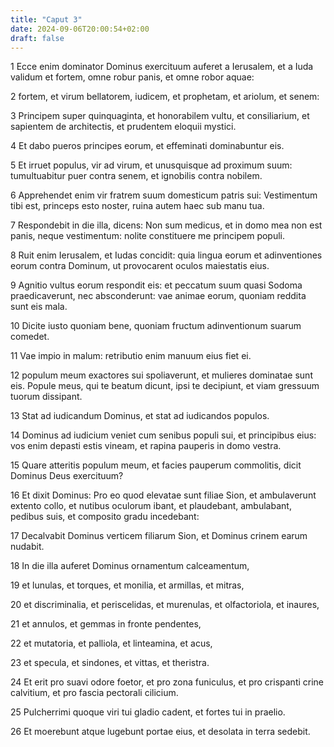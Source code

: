 ```yaml
---
title: "Caput 3"
date: 2024-09-06T20:00:54+02:00
draft: false
---
```



1 Ecce enim dominator Dominus exercituum auferet a Ierusalem, et a Iuda validum et fortem, omne robur panis, et omne robor aquae:

2 fortem, et virum bellatorem, iudicem, et prophetam, et ariolum, et senem:

3 Principem super quinquaginta, et honorabilem vultu, et consiliarium, et sapientem de architectis, et prudentem eloquii mystici.

4 Et dabo pueros principes eorum, et effeminati dominabuntur eis.

5 Et irruet populus, vir ad virum, et unusquisque ad proximum suum: tumultuabitur puer contra senem, et ignobilis contra nobilem.

6 Apprehendet enim vir fratrem suum domesticum patris sui: Vestimentum tibi est, princeps esto noster, ruina autem haec sub manu tua.

7 Respondebit in die illa, dicens: Non sum medicus, et in domo mea non est panis, neque vestimentum: nolite constituere me principem populi.

8 Ruit enim Ierusalem, et Iudas concidit: quia lingua eorum et adinventiones eorum contra Dominum, ut provocarent oculos maiestatis eius.

9 Agnitio vultus eorum respondit eis: et peccatum suum quasi Sodoma praedicaverunt, nec absconderunt: vae animae eorum, quoniam reddita sunt eis mala.

10 Dicite iusto quoniam bene, quoniam fructum adinventionum suarum comedet.

11 Vae impio in malum: retributio enim manuum eius fiet ei.

12 populum meum exactores sui spoliaverunt, et mulieres dominatae sunt eis. Popule meus, qui te beatum dicunt, ipsi te decipiunt, et viam gressuum tuorum dissipant.

13 Stat ad iudicandum Dominus, et stat ad iudicandos populos.

14 Dominus ad iudicium veniet cum senibus populi sui, et principibus eius: vos enim depasti estis vineam, et rapina pauperis in domo vestra.

15 Quare atteritis populum meum, et facies pauperum commolitis, dicit Dominus Deus exercituum?

16 Et dixit Dominus: Pro eo quod elevatae sunt filiae Sion, et ambulaverunt extento collo, et nutibus oculorum ibant, et plaudebant, ambulabant, pedibus suis, et composito gradu incedebant:

17 Decalvabit Dominus verticem filiarum Sion, et Dominus crinem earum nudabit.

18 In die illa auferet Dominus ornamentum calceamentum,

19 et lunulas, et torques, et monilia, et armillas, et mitras,

20 et discriminalia, et periscelidas, et murenulas, et olfactoriola, et inaures,

21 et annulos, et gemmas in fronte pendentes,

22 et mutatoria, et palliola, et linteamina, et acus,

23 et specula, et sindones, et vittas, et theristra.

24 Et erit pro suavi odore foetor, et pro zona funiculus, et pro crispanti crine calvitium, et pro fascia pectorali cilicium.

25 Pulcherrimi quoque viri tui gladio cadent, et fortes tui in praelio.

26 Et moerebunt atque lugebunt portae eius, et desolata in terra sedebit.

